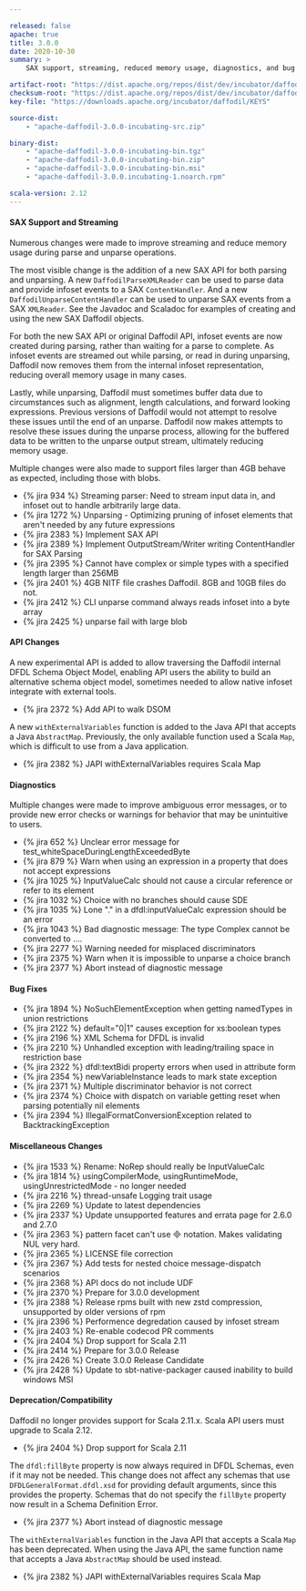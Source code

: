 ```yaml
---

released: false
apache: true
title: 3.0.0
date: 2020-10-30
summary: >
    SAX support, streaming, reduced memory usage, diagnostics, and bug fixes

artifact-root: "https://dist.apache.org/repos/dist/dev/incubator/daffodil/3.0.0-rc1/"
checksum-root: "https://dist.apache.org/repos/dist/dev/incubator/daffodil/3.0.0-rc1/"
key-file: "https://downloads.apache.org/incubator/daffodil/KEYS"

source-dist:
    - "apache-daffodil-3.0.0-incubating-src.zip"

binary-dist:
    - "apache-daffodil-3.0.0-incubating-bin.tgz"
    - "apache-daffodil-3.0.0-incubating-bin.zip"
    - "apache-daffodil-3.0.0-incubating-bin.msi"
    - "apache-daffodil-3.0.0.incubating-1.noarch.rpm"

scala-version: 2.12
---
```


#### SAX Support and Streaming

Numerous changes were made to improve streaming and reduce memory usage during parse
and unparse operations.

The most visible change is the addition of a new SAX API for both parsing and
unparsing. A new ``DaffodilParseXMLReader`` can be used to parse data and provide
infoset events to a SAX ``ContentHandler``. And a new ``DaffodilUnparseContentHandler``
can be used to unparse SAX events from a SAX ``XMLReader``. See the Javadoc and
Scaladoc for examples of creating and using the new SAX Daffodil objects.

For both the new SAX API or original Daffodil API, infoset events are now created
during parsing, rather than waiting for a parse to complete. As infoset events are
streamed out while parsing, or read in during unparsing, Daffodil now removes them
from the internal infoset representation, reducing overall memory usage in many
cases.

Lastly, while unparsing, Daffodil must sometimes buffer data due to circumstances
such as alignment, length calculations, and forward looking expressions. Previous
versions of Daffodil would not attempt to resolve these issues until the end of an
unparse. Daffodil now makes attempts to resolve these issues during the unparse
process, allowing for the buffered data to be written to the unparse output stream,
ultimately reducing memory usage.

Multiple changes were also made to support files larger than 4GB behave as expected,
including those with blobs.

* {% jira 934 %} Streaming parser: Need to stream input data in, and infoset out to handle arbitrarily large data.
* {% jira 1272 %} Unparsing - Optimizing pruning of infoset elements that aren't needed by any future expressions
* {% jira 2383 %} Implement SAX API
* {% jira 2389 %} Implement OutputStream/Writer writing ContentHandler for SAX Parsing
* {% jira 2395 %} Cannot have complex or simple types with a specified length larger than 256MB
* {% jira 2401 %} 4GB NITF file crashes Daffodil. 8GB and 10GB files do not.
* {% jira 2412 %} CLI unparse command always reads infoset into a byte array
* {% jira 2425 %} unparse fail with large blob

#### API Changes

A new experimental API is added to allow traversing the Daffodil internal DFDL
Schema Object Model, enabling API users the ability to build an alternative
schema object model, sometimes needed to allow native infoset integrate with
external tools.

* {% jira 2372 %} Add API to walk DSOM

A new ``withExternalVariables`` function is added to the Java API that accepts a Java
``AbstractMap``. Previously, the only available function used a Scala ``Map``, which
is difficult to use from a Java application.

* {% jira 2382 %} JAPI withExternalVariables requires Scala Map

#### Diagnostics

Multiple changes were made to improve ambiguous error messages, or to provide
new error checks or warnings for behavior that may be unintuitive to users.

* {% jira 652 %} Unclear error message for test\_whiteSpaceDuringLengthExceededByte
* {% jira 879 %} Warn when using an expression in a property that does not accept expressions
* {% jira 1025 %} InputValueCalc should not cause a circular reference or refer to its element
* {% jira 1032 %} Choice with no branches should cause SDE
* {% jira 1035 %} Lone "." in a dfdl:inputValueCalc expression should be an error
* {% jira 1043 %} Bad diagnostic message: The type Complex cannot be converted to ....
* {% jira 2277 %} Warning needed for misplaced discriminators
* {% jira 2375 %} Warn when it is impossible to unparse a choice branch
* {% jira 2377 %} Abort instead of diagnostic message

#### Bug Fixes

* {% jira 1894 %} NoSuchElementException when getting namedTypes in union restrictions
* {% jira 2122 %} default="0|1" causes exception for xs:boolean types
* {% jira 2196 %} XML Schema for DFDL is invalid
* {% jira 2210 %} Unhandled exception with leading/trailing space in restriction base
* {% jira 2322 %} dfdl:textBidi property errors when used in attribute form
* {% jira 2354 %} newVariableInstance leads to mark state exception
* {% jira 2371 %} Multiple discriminator behavior is not correct
* {% jira 2374 %} Choice with dispatch on variable getting reset when parsing potentially nil elements
* {% jira 2394 %} IllegalFormatConversionException related to BacktrackingException

#### Miscellaneous Changes

* {% jira 1533 %} Rename: NoRep should really be InputValueCalc
* {% jira 1814 %} usingCompilerMode, usingRuntimeMode, usingUnrestrictedMode - no longer needed
* {% jira 2216 %} thread-unsafe Logging trait usage
* {% jira 2269 %} Update to latest dependencies
* {% jira 2337 %} Update unsupported features and errata page for 2.6.0 and 2.7.0
* {% jira 2363 %} pattern facet can't use &#xE000; notation. Makes validating NUL very hard.
* {% jira 2365 %} LICENSE file correction
* {% jira 2367 %} Add tests for nested choice message-dispatch scenarios
* {% jira 2368 %} API docs do not include UDF
* {% jira 2370 %} Prepare for 3.0.0 development
* {% jira 2388 %} Release rpms built with new zstd compression, unsupported by older versions of rpm
* {% jira 2396 %} Performence degredation caused by infoset stream
* {% jira 2403 %} Re-enable codecod PR comments
* {% jira 2404 %} Drop support for Scala 2.11
* {% jira 2414 %} Prepare for 3.0.0 Release
* {% jira 2426 %} Create 3.0.0 Release Candidate
* {% jira 2428 %} Update to sbt-native-packager caused inability to build windows MSI

#### Deprecation/Compatibility

Daffodil no longer provides support for Scala 2.11.x. Scala API users must
upgrade to Scala 2.12.

* {% jira 2404 %} Drop support for Scala 2.11

The ``dfdl:fillByte`` property is now always required in DFDL Schemas, even if it may
not be needed. This change does not affect any schemas that use ``DFDLGeneralFormat.dfdl.xsd``
for providing default arguments, since this provides the property. Schemas that do
	not specify the ``fillByte`` property now result in a Schema Definition Error.

* {% jira 2377 %} Abort instead of diagnostic message

The ``withExternalVariables`` function in the Java API that accepts a Scala ``Map``
has been deprecated. When using the Java API, the same function name that accepts a
Java ``AbstractMap`` should be used instead.

* {% jira 2382 %} JAPI withExternalVariables requires Scala Map
